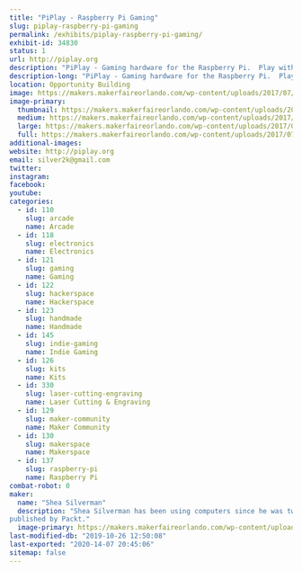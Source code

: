 ```yaml
---
title: "PiPlay - Raspberry Pi Gaming"
slug: piplay-raspberry-pi-gaming
permalink: /exhibits/piplay-raspberry-pi-gaming/
exhibit-id: 34830
status: 1
url: http://piplay.org
description: "PiPlay - Gaming hardware for the Raspberry Pi.  Play with the PiPlay Portable, PiPlay Deskcade, and the Nintendo Switch Arcade."
description-long: "PiPlay - Gaming hardware for the Raspberry Pi.  Play with the PiPlay Portable, PiPlay Deskcade, and the Nintendo Switch Arcade."
location: Opportunity Building
image: https://makers.makerfaireorlando.com/wp-content/uploads/2017/07/header2-1024x576.png
image-primary:
  thumbnail: https://makers.makerfaireorlando.com/wp-content/uploads/2017/07/header2-150x150.png
  medium: https://makers.makerfaireorlando.com/wp-content/uploads/2017/07/header2-300x169.png
  large: https://makers.makerfaireorlando.com/wp-content/uploads/2017/07/header2-1024x576.png
  full: https://makers.makerfaireorlando.com/wp-content/uploads/2017/07/header2.png
additional-images:
website: http://piplay.org
email: silver2k@gmail.com
twitter: 
instagram: 
facebook: 
youtube: 
categories:
  - id: 110
    slug: arcade
    name: Arcade
  - id: 118
    slug: electronics
    name: Electronics
  - id: 121
    slug: gaming
    name: Gaming
  - id: 122
    slug: hackerspace
    name: Hackerspace
  - id: 123
    slug: handmade
    name: Handmade
  - id: 145
    slug: indie-gaming
    name: Indie Gaming
  - id: 126
    slug: kits
    name: Kits
  - id: 330
    slug: laser-cutting-engraving
    name: Laser Cutting & Engraving
  - id: 129
    slug: maker-community
    name: Maker Community
  - id: 130
    slug: makerspace
    name: Makerspace
  - id: 137
    slug: raspberry-pi
    name: Raspberry Pi
combat-robot: 0
maker:
  name: "Shea Silverman"
  description: "Shea Silverman has been using computers since he was two years old.  He has always been drawn to technology, video games, education, and the public sector. He is an employee at the Center for Distributed Learning at UCF, where he spends his time researching and developing new ways to enhance online learning.  He is a member of the Orlando makerspace FamiLAB, and alumni of the University of Central Florida.  He has been published in 2600: The Hacker Quarterly, was a technical reviewer for the Raspberry Pi Networking Cookbook, and has been previously 
published by Packt."
  image-primary: https://makers.makerfaireorlando.com/wp-content/uploads/2015/06/IMGP0453-1385501391_420_420_75_s_c1.jpg
last-modified-db: "2019-10-26 12:50:08"
last-exported: "2020-14-07 20:45:06"
sitemap: false
---
```

